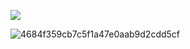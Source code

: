 ![](https://komarev.com/ghpvc/?username=miudacat&color=yellow)
                              
![4684f359cb7c5f1a47e0aab9d2cdd5cf](https://github.com/user-attachments/assets/4a36be90-6181-406e-a8c0-9cb8c5ae95cc)
